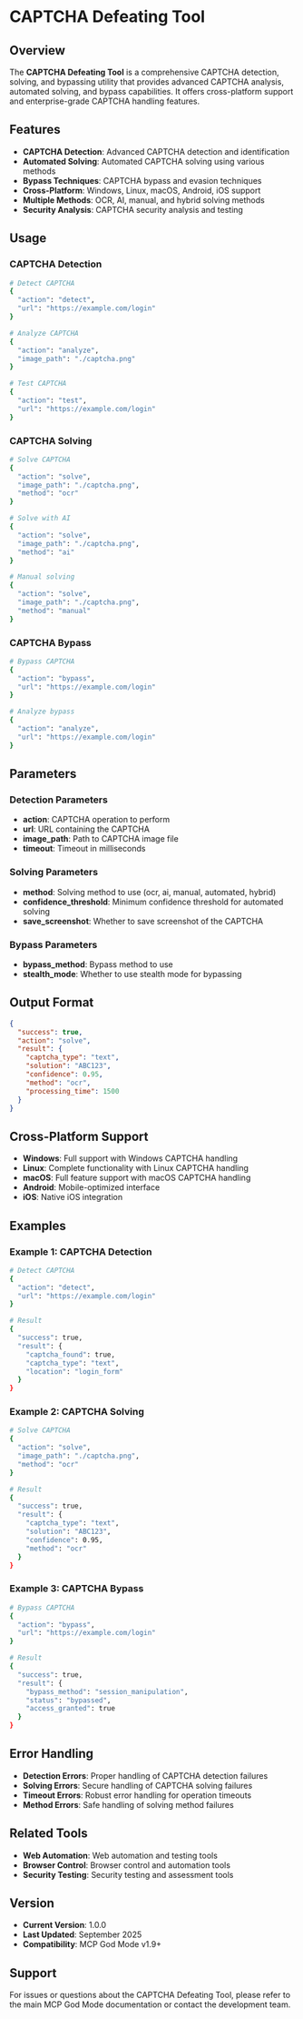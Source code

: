 # CAPTCHA Defeating Tool

## Overview
The **CAPTCHA Defeating Tool** is a comprehensive CAPTCHA detection, solving, and bypassing utility that provides advanced CAPTCHA analysis, automated solving, and bypass capabilities. It offers cross-platform support and enterprise-grade CAPTCHA handling features.

## Features
- **CAPTCHA Detection**: Advanced CAPTCHA detection and identification
- **Automated Solving**: Automated CAPTCHA solving using various methods
- **Bypass Techniques**: CAPTCHA bypass and evasion techniques
- **Cross-Platform**: Windows, Linux, macOS, Android, iOS support
- **Multiple Methods**: OCR, AI, manual, and hybrid solving methods
- **Security Analysis**: CAPTCHA security analysis and testing

## Usage

### CAPTCHA Detection
```bash
# Detect CAPTCHA
{
  "action": "detect",
  "url": "https://example.com/login"
}

# Analyze CAPTCHA
{
  "action": "analyze",
  "image_path": "./captcha.png"
}

# Test CAPTCHA
{
  "action": "test",
  "url": "https://example.com/login"
}
```

### CAPTCHA Solving
```bash
# Solve CAPTCHA
{
  "action": "solve",
  "image_path": "./captcha.png",
  "method": "ocr"
}

# Solve with AI
{
  "action": "solve",
  "image_path": "./captcha.png",
  "method": "ai"
}

# Manual solving
{
  "action": "solve",
  "image_path": "./captcha.png",
  "method": "manual"
}
```

### CAPTCHA Bypass
```bash
# Bypass CAPTCHA
{
  "action": "bypass",
  "url": "https://example.com/login"
}

# Analyze bypass
{
  "action": "analyze",
  "url": "https://example.com/login"
}
```

## Parameters

### Detection Parameters
- **action**: CAPTCHA operation to perform
- **url**: URL containing the CAPTCHA
- **image_path**: Path to CAPTCHA image file
- **timeout**: Timeout in milliseconds

### Solving Parameters
- **method**: Solving method to use (ocr, ai, manual, automated, hybrid)
- **confidence_threshold**: Minimum confidence threshold for automated solving
- **save_screenshot**: Whether to save screenshot of the CAPTCHA

### Bypass Parameters
- **bypass_method**: Bypass method to use
- **stealth_mode**: Whether to use stealth mode for bypassing

## Output Format
```json
{
  "success": true,
  "action": "solve",
  "result": {
    "captcha_type": "text",
    "solution": "ABC123",
    "confidence": 0.95,
    "method": "ocr",
    "processing_time": 1500
  }
}
```

## Cross-Platform Support
- **Windows**: Full support with Windows CAPTCHA handling
- **Linux**: Complete functionality with Linux CAPTCHA handling
- **macOS**: Full feature support with macOS CAPTCHA handling
- **Android**: Mobile-optimized interface
- **iOS**: Native iOS integration

## Examples

### Example 1: CAPTCHA Detection
```bash
# Detect CAPTCHA
{
  "action": "detect",
  "url": "https://example.com/login"
}

# Result
{
  "success": true,
  "result": {
    "captcha_found": true,
    "captcha_type": "text",
    "location": "login_form"
  }
}
```

### Example 2: CAPTCHA Solving
```bash
# Solve CAPTCHA
{
  "action": "solve",
  "image_path": "./captcha.png",
  "method": "ocr"
}

# Result
{
  "success": true,
  "result": {
    "captcha_type": "text",
    "solution": "ABC123",
    "confidence": 0.95,
    "method": "ocr"
  }
}
```

### Example 3: CAPTCHA Bypass
```bash
# Bypass CAPTCHA
{
  "action": "bypass",
  "url": "https://example.com/login"
}

# Result
{
  "success": true,
  "result": {
    "bypass_method": "session_manipulation",
    "status": "bypassed",
    "access_granted": true
  }
}
```

## Error Handling
- **Detection Errors**: Proper handling of CAPTCHA detection failures
- **Solving Errors**: Secure handling of CAPTCHA solving failures
- **Timeout Errors**: Robust error handling for operation timeouts
- **Method Errors**: Safe handling of solving method failures

## Related Tools
- **Web Automation**: Web automation and testing tools
- **Browser Control**: Browser control and automation tools
- **Security Testing**: Security testing and assessment tools

## Version
- **Current Version**: 1.0.0
- **Last Updated**: September 2025
- **Compatibility**: MCP God Mode v1.9+

## Support
For issues or questions about the CAPTCHA Defeating Tool, please refer to the main MCP God Mode documentation or contact the development team.
